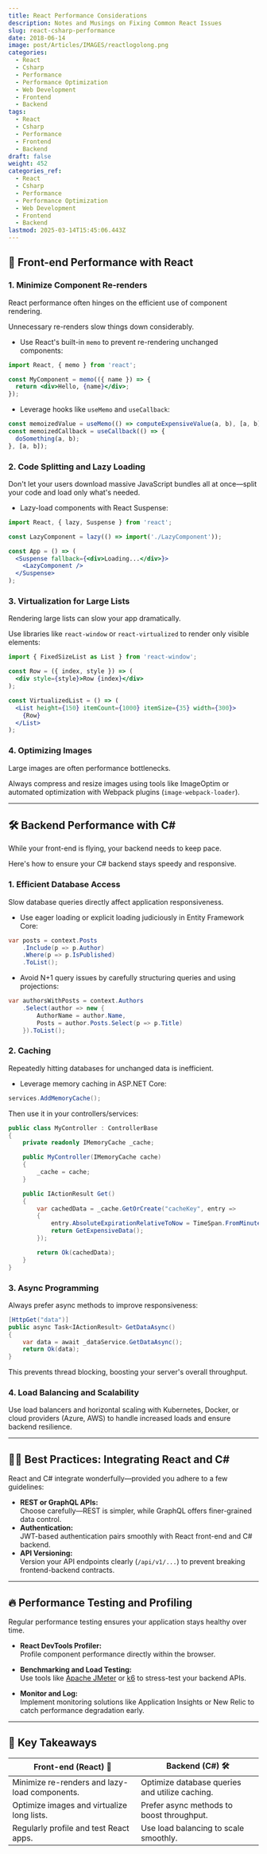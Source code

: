```yaml
---
title: React Performance Considerations
description: Notes and Musings on Fixing Common React Issues
slug: react-csharp-performance
date: 2018-06-14
image: post/Articles/IMAGES/reactlogolong.png
categories:
  - React
  - Csharp
  - Performance
  - Performance Optimization
  - Web Development
  - Frontend
  - Backend
tags:
  - React
  - Csharp
  - Performance
  - Frontend
  - Backend
draft: false
weight: 452
categories_ref:
  - React
  - Csharp
  - Performance
  - Performance Optimization
  - Web Development
  - Frontend
  - Backend
lastmod: 2025-03-14T15:45:06.443Z
---
```

<!-- Front-end performance directly impacts user satisfaction.  

If your web app feels sluggish, users won't hesitate to abandon ship and move to something snappier.  

When using React as your front-end technology alongside a robust C# backend, there are specific best practices and performance tips you should follow to create blazing-fast, responsive web applications.  

Let's dive in! -->

## 🚀 Front-end Performance with React

### 1. **Minimize Component Re-renders**

React performance often hinges on the efficient use of component rendering.

Unnecessary re-renders slow things down considerably.

* Use React's built-in `memo` to prevent re-rendering unchanged components:

```jsx
import React, { memo } from 'react';

const MyComponent = memo(({ name }) => {
  return <div>Hello, {name}</div>;
});
```

* Leverage hooks like `useMemo` and `useCallback`:

```jsx
const memoizedValue = useMemo(() => computeExpensiveValue(a, b), [a, b]);
const memoizedCallback = useCallback(() => {
  doSomething(a, b);
}, [a, b]);
```

### 2. **Code Splitting and Lazy Loading**

Don't let your users download massive JavaScript bundles all at once—split your code and load only what's needed.

* Lazy-load components with React Suspense:

```jsx
import React, { lazy, Suspense } from 'react';

const LazyComponent = lazy(() => import('./LazyComponent'));

const App = () => (
  <Suspense fallback={<div>Loading...</div>}>
    <LazyComponent />
  </Suspense>
);
```

### 3. **Virtualization for Large Lists**

Rendering large lists can slow your app dramatically.

Use libraries like `react-window` or `react-virtualized` to render only visible elements:

```jsx
import { FixedSizeList as List } from 'react-window';

const Row = ({ index, style }) => (
  <div style={style}>Row {index}</div>
);

const VirtualizedList = () => (
  <List height={150} itemCount={1000} itemSize={35} width={300}>
    {Row}
  </List>
);
```

### 4. **Optimizing Images**

Large images are often performance bottlenecks.

Always compress and resize images using tools like ImageOptim or automated optimization with Webpack plugins (`image-webpack-loader`).

***

## 🛠️ Backend Performance with C\#

While your front-end is flying, your backend needs to keep pace.

Here's how to ensure your C# backend stays speedy and responsive.

### 1. **Efficient Database Access**

Slow database queries directly affect application responsiveness.

* Use eager loading or explicit loading judiciously in Entity Framework Core:

```csharp
var posts = context.Posts
    .Include(p => p.Author)
    .Where(p => p.IsPublished)
    .ToList();
```

* Avoid N+1 query issues by carefully structuring queries and using projections:

```csharp
var authorsWithPosts = context.Authors
    .Select(author => new {
        AuthorName = author.Name,
        Posts = author.Posts.Select(p => p.Title)
    }).ToList();
```

### 2. **Caching**

Repeatedly hitting databases for unchanged data is inefficient.

* Leverage memory caching in ASP.NET Core:

```csharp
services.AddMemoryCache();
```

Then use it in your controllers/services:

```csharp
public class MyController : ControllerBase
{
    private readonly IMemoryCache _cache;

    public MyController(IMemoryCache cache)
    {
        _cache = cache;
    }

    public IActionResult Get()
    {
        var cachedData = _cache.GetOrCreate("cacheKey", entry =>
        {
            entry.AbsoluteExpirationRelativeToNow = TimeSpan.FromMinutes(10);
            return GetExpensiveData();
        });

        return Ok(cachedData);
    }
}
```

### 3. **Async Programming**

Always prefer async methods to improve responsiveness:

```csharp
[HttpGet("data")]
public async Task<IActionResult> GetDataAsync()
{
    var data = await _dataService.GetDataAsync();
    return Ok(data);
}
```

This prevents thread blocking, boosting your server's overall throughput.

### 4. **Load Balancing and Scalability**

Use load balancers and horizontal scaling with Kubernetes, Docker, or cloud providers (Azure, AWS) to handle increased loads and ensure backend resilience.

***

## 🧑‍💻 Best Practices: Integrating React and C\#

React and C# integrate wonderfully—provided you adhere to a few guidelines:

* **REST or GraphQL APIs:**\
  Choose carefully—REST is simpler, while GraphQL offers finer-grained data control.
* **Authentication:**\
  JWT-based authentication pairs smoothly with React front-end and C# backend.
* **API Versioning:**\
  Version your API endpoints clearly (`/api/v1/...`) to prevent breaking frontend-backend contracts.

***

## 🔥 Performance Testing and Profiling

Regular performance testing ensures your application stays healthy over time.

* **React DevTools Profiler:**\
  Profile component performance directly within the browser.

* **Benchmarking and Load Testing:**\
  Use tools like [Apache JMeter](https://jmeter.apache.org/) or [k6](https://k6.io/) to stress-test your backend APIs.

* **Monitor and Log:**\
  Implement monitoring solutions like Application Insights or New Relic to catch performance degradation early.

***

## 📌 Key Takeaways

| Front-end (React) 🚀                          | Backend (C#) 🛠️                               |
| --------------------------------------------- | ---------------------------------------------- |
| Minimize re-renders and lazy-load components. | Optimize database queries and utilize caching. |
| Optimize images and virtualize long lists.    | Prefer async methods to boost throughput.      |
| Regularly profile and test React apps.        | Use load balancing to scale smoothly.          |

<!-- Adhering to these guidelines ensures your users experience fast, seamless interactions between your React frontend and robust C# backend.

Happy coding! 🎉 -->
